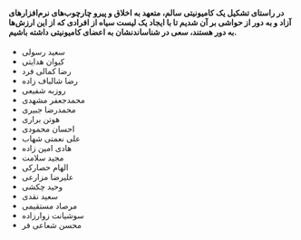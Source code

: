 #### در راستای تشکیل یک کامیونیتی سالم، متعهد به اخلاق و پیرو چارچوب‌های نرم‌افزارهای آزاد و به دور از حواشی بر آن شدیم تا با ایجاد یک لیست سیاه از افرادی که از این ارزش‌ها به دور هستند، سعی در شناساندنشان به اعضای کامیونیتی داشته باشیم.



* سعید رسولی
* کیوان هدایتی
* رضا کمالی فرد
* رضا شالباف زاده
* روزبه شفیعی
* محمدجعفر مشهدی
* محمدرضا جبیری
* هوتن براری
* احسان محمودی
* علی نعمتی شهاب
* هادی امین زاده
* مجید سلامت
* الهام حصارکی
* علیرضا مزارعی
* وحید چکشی
* سعید نقدی
* مرصاد مستقیمی
* سوشیانت زوارزاده
* محسن شعاعی فر
